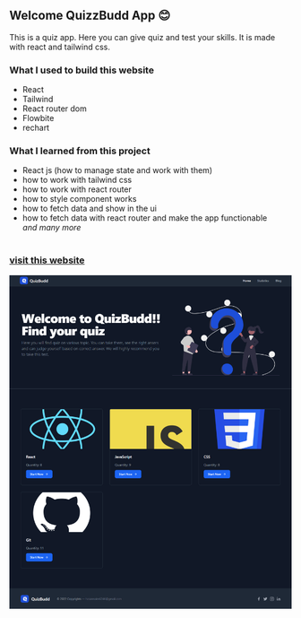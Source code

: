 ## Welcome QuizzBudd App 😊

<!-- what i used to build this website -->

This is a quiz app. Here you can give quiz and test your skills. It is made with react and tailwind css.

### What I used to build this website

- React
- Tailwind
- React router dom
- Flowbite
- rechart

### What I learned from this project

- React js (how to manage state and work with them)
- how to work with tailwind css
- how to work with react router
- how to style component works
- how to fetch data and show in the ui
- how to fetch data with react router and make the app functionable
  <br>
  _and many more_
  <br>
  <br>

<!-- visit the website -->

### [visit this website](https://quizbudd.netlify.app/)

[![](/public/assets/page.png)](https://quizbudd.netlify.app/)
